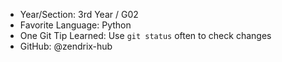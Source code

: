 - Year/Section: 3rd Year / G02
- Favorite Language: Python
- One Git Tip Learned: Use `git status` often to check changes
- GitHub: @zendrix-hub